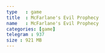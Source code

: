 ```yaml
---
type   : game
title  : McFarlane's Evil Prophecy
name   : McFarlane's Evil Prophecy
categories: [game]
telegram : 937
size : 921 MB
---
```



